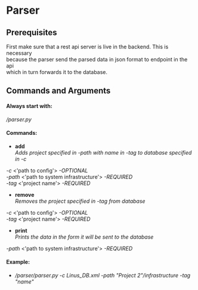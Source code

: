 # Parser
## Prerequisites 

First make sure that a rest api server is live in the backend. This is necessary \
because the parser send the parsed data in json format to endpoint in the api \
which  in turn forwards it to the database.

## Commands and Arguments

#### Always start with: 
_/parser.py_

#### Commands:

- **add** \
_Adds project specified in _-path_ with name in _-tag_ to database specified in _-c__

 _-c_ <'path to config'> _-OPTIONAL_ \
 _-path_ <'path to system infrastructure'> _-REQUIRED_ \
 _-tag_ <'project name'> _-REQUIRED_

- **remove** \
_Removes the project specified in _-tag_ from database_ 

 _-c_ <'path to config'> _-OPTIONAL_ \
 _-tag_ <'project name'> _-REQUIRED_

- **print** \
_Prints the data in the form it will be sent to the database_

 _-path_ <'path to system infrastructure'> _-REQUIRED_ 
 
#### Example:
 
 - */parser/parser.py -c Linus_DB.xml -path "Project 2"/infrastructure -tag "name"*